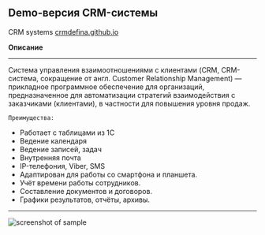 Demo-версия CRM-системы
-----------------------------------

CRM systems [crmdefina.github.io](https://crmdefina.github.io)

**Описание**
***
Система управления взаимоотношениями с клиентами (CRM, CRM-система, сокращение от англ. Customer Relationship Management) — прикладное программное обеспечение для организаций, предназначенное для автоматизации стратегий взаимодействия с заказчиками (клиентами), в частности для повышения уровня продаж.



`Преимущества:`
- Работает с таблицами из 1С
- Ведение календаря
- Ведение записей, задач
- Внутренняя почта
- IP-телефония, Viber, SMS
- Адаптирован для работы со смартфона и планшета.
- Учёт времени работы сотрудников.
- Составление документов и договоров.
- Графики результатов, отчёты, архивы.
----------------------------------------
![screenshot of sample](https://pp.userapi.com/c841331/v841331912/2de8c/4UpgSMtYOgk.jpg)
